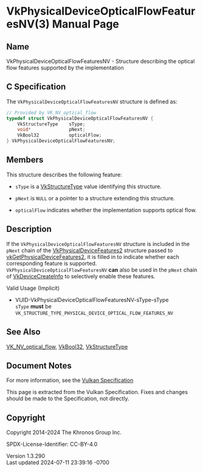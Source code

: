 # VkPhysicalDeviceOpticalFlowFeaturesNV(3) Manual Page

## Name

VkPhysicalDeviceOpticalFlowFeaturesNV - Structure describing the optical
flow features supported by the implementation



## <a href="#_c_specification" class="anchor"></a>C Specification

The `VkPhysicalDeviceOpticalFlowFeaturesNV` structure is defined as:

``` c
// Provided by VK_NV_optical_flow
typedef struct VkPhysicalDeviceOpticalFlowFeaturesNV {
    VkStructureType    sType;
    void*              pNext;
    VkBool32           opticalFlow;
} VkPhysicalDeviceOpticalFlowFeaturesNV;
```

## <a href="#_members" class="anchor"></a>Members

This structure describes the following feature:

- `sType` is a [VkStructureType](https://registry.khronos.org/vulkan/specs/1.3-extensions/man/html/VkStructureType.html) value identifying
  this structure.

- `pNext` is `NULL` or a pointer to a structure extending this
  structure.

- <span id="features-opticalFlow"></span> `opticalFlow` indicates
  whether the implementation supports optical flow.

## <a href="#_description" class="anchor"></a>Description

If the `VkPhysicalDeviceOpticalFlowFeaturesNV` structure is included in
the `pNext` chain of the
[VkPhysicalDeviceFeatures2](https://registry.khronos.org/vulkan/specs/1.3-extensions/man/html/VkPhysicalDeviceFeatures2.html) structure
passed to
[vkGetPhysicalDeviceFeatures2](https://registry.khronos.org/vulkan/specs/1.3-extensions/man/html/vkGetPhysicalDeviceFeatures2.html), it is
filled in to indicate whether each corresponding feature is supported.
`VkPhysicalDeviceOpticalFlowFeaturesNV` **can** also be used in the
`pNext` chain of [VkDeviceCreateInfo](https://registry.khronos.org/vulkan/specs/1.3-extensions/man/html/VkDeviceCreateInfo.html) to
selectively enable these features.

Valid Usage (Implicit)

- <a href="#VUID-VkPhysicalDeviceOpticalFlowFeaturesNV-sType-sType"
  id="VUID-VkPhysicalDeviceOpticalFlowFeaturesNV-sType-sType"></a>
  VUID-VkPhysicalDeviceOpticalFlowFeaturesNV-sType-sType  
  `sType` **must** be
  `VK_STRUCTURE_TYPE_PHYSICAL_DEVICE_OPTICAL_FLOW_FEATURES_NV`

## <a href="#_see_also" class="anchor"></a>See Also

[VK_NV_optical_flow](https://registry.khronos.org/vulkan/specs/1.3-extensions/man/html/VK_NV_optical_flow.html),
[VkBool32](https://registry.khronos.org/vulkan/specs/1.3-extensions/man/html/VkBool32.html), [VkStructureType](https://registry.khronos.org/vulkan/specs/1.3-extensions/man/html/VkStructureType.html)

## <a href="#_document_notes" class="anchor"></a>Document Notes

For more information, see the <a
href="https://registry.khronos.org/vulkan/specs/1.3-extensions/html/vkspec.html#VkPhysicalDeviceOpticalFlowFeaturesNV"
target="_blank" rel="noopener">Vulkan Specification</a>

This page is extracted from the Vulkan Specification. Fixes and changes
should be made to the Specification, not directly.

## <a href="#_copyright" class="anchor"></a>Copyright

Copyright 2014-2024 The Khronos Group Inc.

SPDX-License-Identifier: CC-BY-4.0

Version 1.3.290  
Last updated 2024-07-11 23:39:16 -0700
